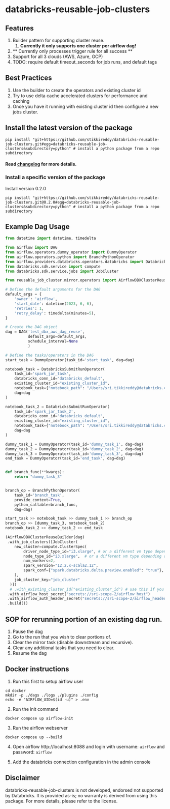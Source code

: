 # databricks-reusable-job-clusters

## Features

1. Builder pattern for supporting cluster reuse. 
   1. **Currently it only supports one cluster per airflow dag!**
2. ** Currently only processes trigger rule for all success **
3. Support for all 3 clouds (AWS, Azure, GCP)
4. TODO: require default timeout_seconds for job runs, and default tags

## Best Practices

1. Use the builder to create the operators and existing cluster id
2. Try to use delta cache accelerated clusters for performance and caching
3. Once you have it running with existing cluster id then configure a new jobs cluster.


## Install the latest version of the package

```shell
pip install "git+https://github.com/stikkireddy/databricks-reusable-job-clusters.git#egg=databricks-reusable-job-clusters&subdirectory=python" # install a python package from a repo subdirectory
```

#### Read [changelog]((CHANGELOG.md)) for more details.

### Install a specific version of the package

Install version 0.2.0

```shell
pip install "git+https://github.com/stikkireddy/databricks-reusable-job-clusters.git@0.2.0#egg=databricks-reusable-job-clusters&subdirectory=python" # install a python package from a repo subdirectory
```

## Example Dag Usage

```python
from datetime import datetime, timedelta

from airflow import DAG
from airflow.operators.dummy_operator import DummyOperator
from airflow.operators.python import BranchPythonOperator
from airflow.providers.databricks.operators.databricks import DatabricksSubmitRunOperator
from databricks.sdk.service import compute
from databricks.sdk.service.jobs import JobCluster

from reusable_job_cluster.mirror.operators import AirflowDBXClusterReuseBuilder

# Define the default arguments for the DAG
default_args = {
    'owner': 'airflow',
    'start_date': datetime(2023, 6, 6),
    'retries': 1,
    'retry_delay': timedelta(minutes=5),
}

# Create the DAG object
dag = DAG('test_dbx_aws_dag_reuse',
          default_args=default_args,
          schedule_interval=None
          )

# Define the tasks/operators in the DAG
start_task = DummyOperator(task_id='start_task', dag=dag)

notebook_task = DatabricksSubmitRunOperator(
    task_id='spark_jar_task',
    databricks_conn_id="databricks_default",
    existing_cluster_id="existing_cluster_id",
    notebook_task={"notebook_path": "/Users/sri.tikkireddy@databricks.com/workflow-mirroring/helloworld"},
    dag=dag
)

notebook_task_2 = DatabricksSubmitRunOperator(
    task_id='spark_jar_task_2',
    databricks_conn_id="databricks_default",
    existing_cluster_id="existing_cluster_id",
    notebook_task={"notebook_path": "/Users/sri.tikkireddy@databricks.com/workflow-mirroring/helloworld"},
    dag=dag
)

dummy_task_1 = DummyOperator(task_id='dummy_task_1', dag=dag)
dummy_task_2 = DummyOperator(task_id='dummy_task_2', dag=dag)
dummy_task_3 = DummyOperator(task_id='dummy_task_3', dag=dag)
end_task = DummyOperator(task_id='end_task', dag=dag)


def branch_func(**kwargs):
    return "dummy_task_3"


branch_op = BranchPythonOperator(
    task_id='branch_task',
    provide_context=True,
    python_callable=branch_func,
    dag=dag)

start_task >> notebook_task >> dummy_task_1 >> branch_op
branch_op >> [dummy_task_3, notebook_task_2]
notebook_task_2 >> dummy_task_2 >> end_task

(AirflowDBXClusterReuseBuilder(dag)
 .with_job_clusters([JobCluster(
    new_cluster=compute.ClusterSpec(
        driver_node_type_id="i3.xlarge", # or a different vm type depending on the cloud
        node_type_id="i3.xlarge",  # or a different vm type depending on the cloud
        num_workers=2,
        spark_version="12.2.x-scala2.12",
        spark_conf={"spark.databricks.delta.preview.enabled": "true"},
    ),
    job_cluster_key="job_cluster"
  )])
  # .with_existing_cluster_id("existing_cluster_id") # use this if you want to use an existing cluster
 .with_airflow_host_secret("secrets://sri-scope-2/airflow_host")
 .with_airflow_auth_header_secret("secrets://sri-scope-2/airflow_header")
 .build())
```

## SOP for rerunning portion of an existing dag run.

1. Pause the dag
2. Go to the run that you wish to clear portions of.
3. Clear the mirror task (disable downstream and recursive).
4. Clear any additional tasks that you need to clear.
5. Resume the dag


## Docker instructions

1. Run this first to setup airflow user

```shell
cd docker
mkdir -p ./dags ./logs ./plugins ./config
echo -e "AIRFLOW_UID=$(id -u)" > .env
```

2. Run the init command

```shell
docker compose up airflow-init
```

3. Run the airflow webserver

```shell
docker compose up --build
```

4. Open airflow http://localhost:8088 and login with username: `airflow` and password: `airflow`


5. Add the databricks connection configuration in the admin console

## Disclaimer
databricks-reusable-job-clusters is not developed, endorsed not supported by Databricks. 
It is provided as-is; no warranty is derived from using this package. For more details, please refer to the license.